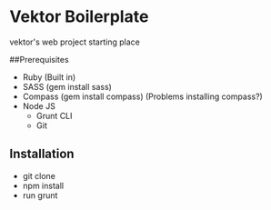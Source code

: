 # Vektor Boilerplate
vektor's web project starting place

##Prerequisites

- Ruby (Built in)
- SASS (gem install sass)
- Compass (gem install compass) (Problems installing compass?)
- Node JS
  - Grunt CLI
  - Git 


## Installation
- git clone
- npm install
- run grunt
